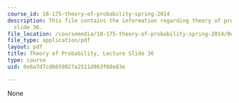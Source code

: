```yaml
---
course_id: 18-175-theory-of-probability-spring-2014
description: This file contains the information regarding theory of probability, lecture
  slide 36.
file_location: /coursemedia/18-175-theory-of-probability-spring-2014/0e6a7d7cd6659827a2511d963f68e83e_MIT18_175S14_Lecture36.pdf
file_type: application/pdf
layout: pdf
title: Theory of Probability, Lecture Slide 36
type: course
uid: 0e6a7d7cd6659827a2511d963f68e83e

---
```

None